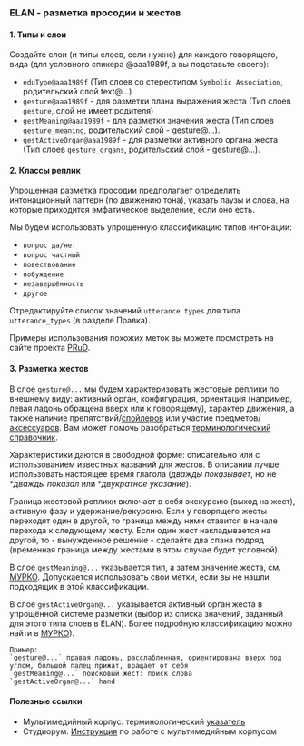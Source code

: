 ### ELAN - разметка просодии и жестов     

#### 1. Типы и слои  
Создайте слои (и типы слоев, если нужно) для каждого говорящего, вида (для условного спикера @aaa1989f, а вы подставьте своего):       
* `eduType@aaa1989f` (Тип слоев со стереотипом `Symbolic Association`, родительский слой text@...)  
* `gesture@aaa1989f` - для разметки плана выражения жеста (Тип слоев `gesture`, слой не имеет родителя)
* `gestMeaning@aaa1989f` - для разметки значения жеста (Тип слоев `gesture_meaning`, родительский слой - gesture@...).
* `gestActiveOrgan@aaa1989f` - для разметки активного органа жеста (Тип слоев `gesture_organs`, родительский слой - gesture@...).

#### 2. Классы реплик

Упрощенная разметка просодии предполагает определить интонационный паттерн (по движению тона), указать паузы и слова, на которые приходится эмфатическое выделение, если оно есть.  

Мы будем использовать упрощенную классификацию типов интонации:

* `вопрос да/нет`  
* `вопрос частный`  
* `повествование`
* `побуждение`  
* `незавершённость`
* `другое`

Отредактируйте список значений `utterance types` для типа `utterance_types` (в разделе Правка).

Примеры использования похожих меток вы можете посмотреть на сайте проекта [PRuD](https://lingconlab.github.io/PRuD/data.html).

#### 3. Разметка жестов  

В слое `gesture@...` мы будем характеризовать жестовые реплики по внешнему виду: активный орган, конфигурация, ориентация (например, левая ладонь обращена вверх или к говорящему), характер движения, а также наличие препятствий/[спойлеров](https://ruscorpora.ru/new/search-murco.html) или участие предметов/[аксессуаров](https://processing.ruscorpora.ru/search.xml?env=alpha&env=alpha&api=1.0&mycorp=&mysent=&mysize=&mysentsize=&dpp=&spp=&spd=&mydocsize=&mode=murco&lang=ru&sort=i_grtagging&nodia=1&text=lexgramm&ext=10&nolinks=1&ell=1&parent1=0&level1=0&lex1=&gramm1=&sem1=&flags1=&orphoGr1=&orpho1=&strAccent1=&accent1=&before1=&after1=&number1=&parent2=0&level2=0&min2=1&max2=1&lex2=&gramm2=&sem2=&flags2=&orphoGr2=&orpho2=&strAccent2=&accent2=&before2=&after2=&number2=&doc_act_speakersamount=&doc_act_sex=&doc_act_lang=&doc_act_situation=&doc_act_acttypes=&doc_act_appeals=&doc_act_questions=&doc_act_imperatives=&doc_act_modals=&doc_act_negation=&doc_act_pejoratives=&doc_act_praise=&doc_act_consent=&doc_act_trade=&doc_act_assertion=&doc_act_othersspeech=&doc_act_mocking=&doc_act_etiquette=&doc_act_completeness=&doc_act_repetitions=&doc_act_manner=&doc_act_vocals=&doc_gesture_actorname=&doc_gesture_actorsex=&doc_gesture_sex=&doc_gesture_actorage=&doc_gesture_age=&doc_gesture_mainorgan=&doc_gesture_palmorientation=&doc_gesture_handorientation=&doc_gesture_activeorgan=&doc_gesture_passiveorgan=&doc_gesture_adaptor=&doc_gesture_direction=&doc_gesture_mult=&doc_gesture_gesturename=&doc_gesture_gesturetype=&doc_gesture_gesturemeaning=&doc_gesture_extenders=&doc_gesture_spoilers=&doc_gesture_emotions=&doc_gesture_completeness=&doc_gesture_authenticity=&doc_gesture_accessories=%D0%BF%D0%BE%D1%81%D1%83%D0%B4%D0%B0). Вам может помочь разобраться [терминологический справочник](https://ruscorpora.ru/page/corpus-multimedia-index/).

Характеристики даются в свободной форме: описательно или с использованием известных названий для жестов. В описании лучше использовать настоящее время глагола (_дважды показывает_, но не *_дважды показал_ или *_двукратное указание_). 

Граница жестовой реплики включает в себя экскурсию (выход на жест), активную фазу и удержание/рекурсию. Если у говорящего жесты переходят один в другой, то граница между ними ставится в начале перехода к следующему жесту. Если один жест накладывается на другой, то - вынужденное решение - сделайте два спана подряд (временная граница между жестами в этом случае будет условной).  

В слое `gestMeaning@...` указывается тип, а затем значение жеста, см. [МУРКО](https://ruscorpora.ru/new/attrs-murco-gestures-mixed.html). Допускается использовать свои метки, если вы не нашли подходящих в этой классификации.  

В слое `gestActiveOrgan@...` указывается активный орган жеста в упрощённой системе разметки (выбор из списка значений, заданный для этого типа слоев в ELAN). Более подробную классификацию можно найти в [МУРКО](https://ruscorpora.ru/new/attrs-murco-gestures-mixed.html)).

```
Пример:
`gesture@...` правая ладонь, расслабленная, ориентирована вверх под углом, большой палец прижат, вращает от себя  
`gestMeaning@...` поисковый жест: поиск слова
`gestActiveOrgan@...` hand
```

#### Полезные ссылки

* Мультимедийный корпус: терминологический [указатель](https://ruscorpora.ru/page/corpus-multimedia-index/)
* Студиорум. [Инструкция]([https://studiorum.ruscorpora.ru/murco_instruction/]) по работе с мультимедийным корпусом 
